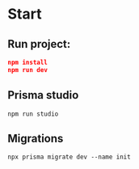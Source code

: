 # Start

## Run project:
```JSON
npm install
npm run dev
```

## Prisma studio
```
npm run studio
```

## Migrations
```
npx prisma migrate dev --name init
```
